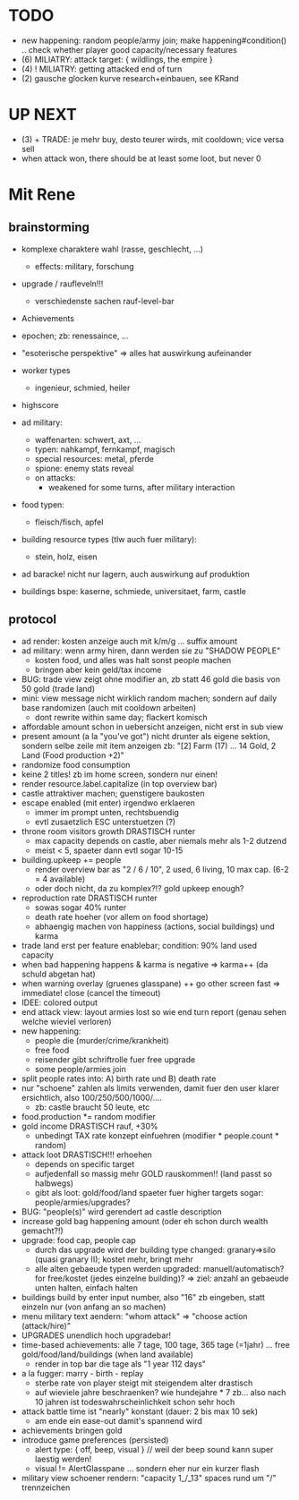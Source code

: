 
# TODO

* new happening: random people/army join; make happening#condition() .. check whether player good capacity/necessary features
* (6) MILIATRY: attack target: { wildlings, the empire }
* (4) ! MILIATRY: getting attacked end of turn
* (2) gausche glocken kurve research+einbauen, see KRand

# UP NEXT

* (3) + TRADE: je mehr buy, desto teurer wirds, mit cooldown; vice versa sell
* when attack won, there should be at least some loot, but never 0

# Mit Rene

## brainstorming

* komplexe charaktere wahl (rasse, geschlecht, ...)
    - effects: military, forschung
* upgrade / raufleveln!!!
    - verschiedenste sachen rauf-level-bar
* Achievements
* epochen; zb: renessaince, ...
* "esoterische perspektive" => alles hat auswirkung aufeinander
* worker types
    - ingenieur, schmied, heiler
* highscore

* ad military:
    - waffenarten: schwert, axt, ...
    - typen: nahkampf, fernkampf, magisch
    - special resources: metal, pferde
    - spione: enemy stats reveal
    - on attacks:
        * weakened for some turns, after military interaction
* food typen:
    - fleisch/fisch, apfel
* building resource types (tlw auch fuer military):
    - stein, holz, eisen
* ad baracke! nicht nur lagern, auch auswirkung auf produktion
* buildings bspe: kaserne, schmiede, universitaet, farm, castle


## protocol

* ad render: kosten anzeige auch mit k/m/g ... suffix amount
* ad military: wenn army hiren, dann werden sie zu "SHADOW PEOPLE"
    - kosten food, und alles was halt sonst people machen
    - bringen aber kein geld/tax income
* BUG: trade view zeigt ohne modifier an, zb statt 46 gold die basis von 50 gold (trade land)
* mini: view message nicht wirklich random machen; sondern auf daily base randomizen (auch mit cooldown arbeiten)
    - dont rewrite within same day; flackert komisch
* affordable amount schon in uebersicht anzeigen, nicht erst in sub view
* present amount (a la "you've got") nicht drunter als eigene sektion, sondern selbe zeile mit item anzeigen
    zb: "[2] Farm (17) ... 14 Gold, 2 Land (Food production +2)"
* randomize food consumption
* keine 2 titles! zb im home screen, sondern nur einen!
* render resource.label.capitalize (in top overview bar)
* castle attraktiver machen; guenstigere baukosten
* escape enabled (mit enter) irgendwo erklaeren
    - immer im prompt unten, rechtsbuendig
    - evtl zusaetzlich ESC unterstuetzen (?)
* throne room visitors growth DRASTISCH runter
    - max capacity depends on castle, aber niemals mehr als 1-2 dutzend
    - meist < 5, spaeter dann evtl sogar 10-15
* building.upkeep += people
    - render overview bar as "2 / 6 / 10", 2 used, 6 living, 10 max cap. (6-2 = 4 available)
    - oder doch nicht, da zu komplex?!? gold upkeep enough?
* reproduction rate DRASTISCH runter
    - sowas sogar 40% runter
    * death rate hoeher (vor allem on food shortage)
    * abhaengig machen von happiness (actions, social buildings) und karma
* trade land erst per feature enablebar; condition: 90% land used capacity
* when bad happening happens & karma is negative => karma++ (da schuld abgetan hat)
* when warning overlay (gruenes glasspane) ++ go other screen fast => immediate! close (cancel the timeout)
* IDEE: colored output
* end attack view: layout armies lost so wie end turn report (genau sehen welche wieviel verloren)
* new happening:
    - people die (murder/crime/krankheit)
    - free food
    - reisender gibt schriftrolle fuer free upgrade
    - some people/armies join
* split people rates into: A) birth rate und B) death rate
* nur "schoene" zahlen als limits verwenden, damit fuer den user klarer ersichtlich, also 100/250/500/1000/....
    - zb: castle braucht 50 leute, etc
* food.production *= random modifier
* gold income DRASTISCH rauf, +30%
    - unbedingt TAX rate konzept einfuehren (modifier * people.count * random)
* attack loot DRASTISCH!!! erhoehen
    - depends on specific target
    - aufjedenfall so massig mehr GOLD rauskommen!! (land passt so halbwegs)
    - gibt als loot: gold/food/land spaeter fuer higher targets sogar: people/armies/upgrades?
* BUG: "people(s)" wird gerendert ad castle description
* increase gold bag happening amount (oder eh schon durch wealth gemacht?!)
* upgrade: food cap, people cap
    - durch das upgrade wird der building type changed: granary=>silo (quasi granary II); kostet mehr, bringt mehr
    - alle alten gebaeude typen werden upgraded: manuell/automatisch? for free/kostet (jedes einzelne building)?
    => ziel: anzahl an gebaeude unten halten, einfach halten
* buildings build by enter input number, also "16" zb eingeben, statt einzeln nur (von anfang an so machen)
* menu military text aendern: "whom attack" => "choose action (attack/hire)"
* UPGRADES unendlich hoch upgradebar!
* time-based achievements: alle 7 tage, 100 tage, 365 tage (=1jahr) ... free gold/food/land/buildings (when land available)
    - render in top bar die tage als "1 year 112 days"
* a la fugger: marry - birth - replay
    - sterbe rate von player steigt mit steigendem alter drastisch
    - auf wieviele jahre beschraenken? wie hundejahre * 7 zb... also nach 10 jahren ist todeswahrscheinlichkeit schon sehr hoch
* attack battle time ist "nearly" konstant (dauer: 2 bis max 10 sek)
    - am ende ein ease-out damit's spannend wird
* achievements bringen gold
* introduce game preferences (persisted)
    - alert type: { off, beep, visual } // weil der beep sound kann super laestig werden!
    - visual != AlertGlasspane ... sondern eher nur ein kurzer flash
* military view schoener rendern: "capacity 1_/_13" spaces rund um "/" trennzeichen
